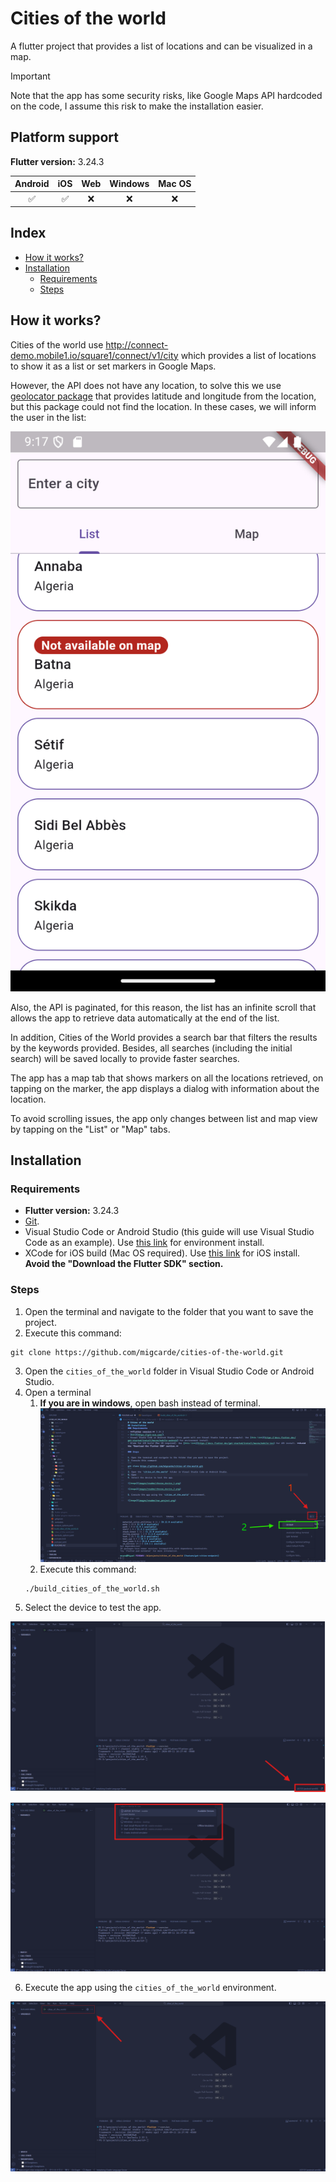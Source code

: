 # Cities of the world

A flutter project that provides a list of locations and can be visualized in a map.

> [!IMPORTANT]
> Note that the app has some security risks, like Google Maps API hardcoded on the code, I assume this risk to make the installation easier.


## Platform support

**Flutter version:** 3.24.3

| Android  | iOS     | Web     | Windows | Mac OS   |
|:--------:|:-------:|:-------:|:-------:|:-------: |
| ✅       | ✅     | ❌      | ❌      | ❌      |

## Index

- [How it works?](#how-it-works)
- [Installation](#installation)
    - [Requirements](#requirements)
    - [Steps](#steps)

## How it works?

Cities of the world use http://connect-demo.mobile1.io/square1/connect/v1/city which provides a list of locations to show it as a list or set markers in Google Maps.

However, the API does not have any location, to solve this we use [geolocator package](https://pub.dev/packages/geolocator) that provides latitude and longitude from the location, but this package could not find the location. In these cases, we will inform the user in the list:

![image](images/readme/not_available_on_map.png)

Also, the API is paginated, for this reason, the list has an infinite scroll that allows the app to retrieve data automatically at the end of the list.

In addition, Cities of the World provides a search bar that filters the results by the keywords provided. Besides, all searches (including the initial search) will be saved locally to provide faster searches.

The app has a map tab that shows markers on all the locations retrieved, on tapping on the marker, the app displays a dialog with information about the location.

To avoid scrolling issues, the app only changes between list and map view by tapping on the "List" or "Map" tabs.

## Installation

### Requirements

- **Flutter version:** 3.24.3
- [Git](https://git-scm.com/).
- Visual Studio Code or Android Studio (this guide will use Visual Studio Code as an example). Use [this link](https://docs.flutter.dev/get-started/install/macos/mobile-android) for environment install.
- XCode for iOS build (Mac OS required). Use [this link](https://docs.flutter.dev/get-started/install/macos/mobile-ios) for iOS install. **Avoid the "Download the Flutter SDK" section.**

### Steps

1. Open the terminal and navigate to the folder that you want to save the project.
2. Execute this command:
```
git clone https://github.com/migcarde/cities-of-the-world.git
```
3. Open the `cities_of_the_world` folder in Visual Studio Code or Android Studio.
4. Open a terminal
    1. **If you are in windows**, open bash instead of terminal.
    ![image](images/readme/open_bash.png)
    2. Execute this command:
    ```
    ./build_cities_of_the_world.sh
    ```
5. Select the device to test the app.

![image](images/readme/choose_device_1.png)

![image](images/readme/choose_device_2.png)

6. Execute the app using the `cities_of_the_world` environment.

![image](images/readme/run_project.png)